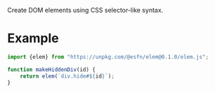 Create DOM elements using CSS selector-like syntax.

Example
=======
```js
import {elem} from "https://unpkg.com/@esfn/elem@0.1.0/elem.js";

function makeHiddenDiv(id) {
    return elem(`div.hide#${id}`);
}
```
